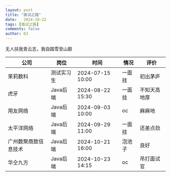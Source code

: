 ```yaml
---
layout: post
title: "面试之路"
date:   2024-10-22
tags: [面试之路]
comments: false
author: DJ
---
```

无人扶我青云志，我自踏雪至山巅

| 公司                 | 岗位       | 时间             | 情况   | 评价         |
| -------------------- | ---------- | ---------------- | ------ | ------------ |
| 茉莉数科             | 测试实习生 | 2024-07-15 10:00 | 一面挂 | 初出茅庐     |
| 虎牙                 | Java后端   | 2024-08-22 15:30 | 一面挂 | 不知天高地厚 |
| 用友网络             | Java后端   | 2024-09-03 10:00 | oc     | 麻麻地       |
| 太平洋网络           | Java后端   | 2024-09-29 11:00 | 一面挂 | 还差点劲     |
| 广州数聚商致信息技术 | Java后端   | 2024-10-21 16:00 | 泡池子 | 良好         |
| 华仝九方             | Java后端   | 2024-10-23 14:15 | oc     | 吊打面试官   |

